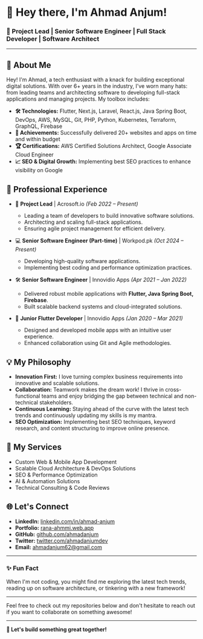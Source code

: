 # 👋 Hey there, I'm Ahmad Anjum!

### 🚀 Project Lead | Senior Software Engineer | Full Stack Developer | Software Architect

---

## 🌟 About Me

Hey! I'm Ahmad, a tech enthusiast with a knack for building exceptional digital solutions. With over 6+ years in the industry, I've worn many hats: from leading teams and architecting software to developing full-stack applications and managing projects. My toolbox includes:

- **🛠️ Technologies:** Flutter, Next.js, Laravel, React.js, Java Spring Boot, DevOps, AWS, MySQL, Git, PHP, Python, Kubernetes, Terraform, GraphQL, Firebase
- **🎯 Achievements:** Successfully delivered 20+ websites and apps on time and within budget
- **🏆 Certifications:** AWS Certified Solutions Architect, Google Associate Cloud Engineer
- **📈 SEO & Digital Growth:** Implementing best SEO practices to enhance visibility on Google

## 💼 Professional Experience

- 🚀 **Project Lead** | Acrosoft.io *(Feb 2022 – Present)*  
  - Leading a team of developers to build innovative software solutions.
  - Architecting and scaling full-stack applications.
  - Ensuring agile project management for efficient delivery.

- 💻 **Senior Software Engineer (Part-time)** | Workpod.pk *(Oct 2024 – Present)*  
  - Developing high-quality software applications.
  - Implementing best coding and performance optimization practices.

- 🛠 **Senior Software Engineer** | Innovidio Apps *(Apr 2021 – Jan 2022)*  
  - Delivered robust mobile applications with **Flutter, Java Spring Boot, Firebase**.  
  - Built scalable backend systems and cloud-integrated solutions.  

- 📱 **Junior Flutter Developer** | Innovidio Apps *(Jan 2020 – Mar 2021)*  
  - Designed and developed mobile apps with an intuitive user experience.  
  - Enhanced collaboration using Git and Agile methodologies.  

## 💡 My Philosophy

- **Innovation First:** I love turning complex business requirements into innovative and scalable solutions.
- **Collaboration:** Teamwork makes the dream work! I thrive in cross-functional teams and enjoy bridging the gap between technical and non-technical stakeholders.
- **Continuous Learning:** Staying ahead of the curve with the latest tech trends and continuously updating my skills is my mantra.
- **SEO Optimization:** Implementing best SEO techniques, keyword research, and content structuring to improve online presence.

## 🚀 My Services

- Custom Web & Mobile App Development
- Scalable Cloud Architecture & DevOps Solutions
- SEO & Performance Optimization
- AI & Automation Solutions
- Technical Consulting & Code Reviews

## 🌐 Let's Connect

- **LinkedIn:** [linkedin.com/in/ahmad-anjum](https://www.linkedin.com/in/ahmad-anjum)
- **Portfolio:** [rana-ahmmi.web.app](https://rana-ahmmi.web.app/#/)
- **GitHub:** [github.com/ahmadanjum](https://github.com/ahmadanjum)
- **Twitter:** [twitter.com/ahmadanjumdev](https://twitter.com/ahmadanjumdev)
- **Email:** [ahmadanjum62@gmail.com](mailto:ahmadanjum62@gmail.com) 

---

### ✨ Fun Fact

When I'm not coding, you might find me exploring the latest tech trends, reading up on software architecture, or tinkering with a new framework!

---

Feel free to check out my repositories below and don't hesitate to reach out if you want to collaborate on something awesome!

---

**🔗 Let's build something great together!**
